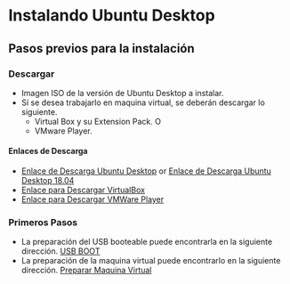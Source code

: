 # Instalando Ubuntu Desktop
## Pasos previos para la instalación
### Descargar
* Imagen ISO de la versión de Ubuntu Desktop a instalar.
* Sí se desea trabajarlo en maquina virtual, se deberán descargar lo siguiente.
    * Virtual Box y su Extension Pack.
    O
    * VMware Player.

#### Enlaces de Descarga
* [Enlace de Descarga Ubuntu Desktop](https://ubuntu.com/download/desktop)
or [Enlace de Descarga Ubuntu Desktop 18.04](https://ubuntu.com/download/desktop/thank-you?country=PE&version=18.04.3&architecture=amd64)
* [Enlace para Descargar VirtualBox](https://www.virtualbox.org/wiki/Downloads)
* [Enlace para Descargar VMWare Player](https://my.vmware.com/en/web/vmware/free#desktop_end_user_computing/vmware_workstation_player/15_0)


### Primeros Pasos
* La preparación del USB booteable puede encontrarla en la siguiente dirección.
[USB BOOT](../primera-parte/2-USBBoot.md#creacion-de-usb-booteable)
* La preparación de la maquina virtual puede encontrarlo en la siguiente dirección.
[Preparar Maquina Virtual](../primera-parte/2-USBBoot.md#preparar-una-maquina-virtual)